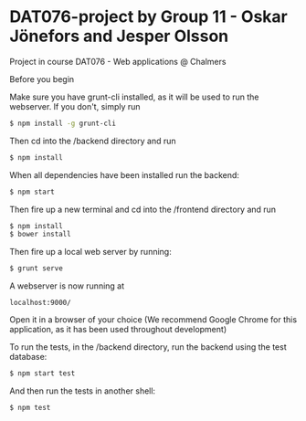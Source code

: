 # DAT076-project by Group 11 - Oskar Jönefors and Jesper Olsson
Project in course DAT076 - Web applications @ Chalmers

Before you begin

Make sure you have grunt-cli installed, as it will be used to run the webserver. If you don't, simply run

```bash
$ npm install -g grunt-cli
```

Then cd into the /backend directory and run

```bash
$ npm install
```
When all dependencies have been installed run the backend:

```bash
$ npm start
```
Then fire up a new terminal and cd into the /frontend directory and run 

```bash
$ npm install
$ bower install
```
Then fire up a local web server by running: 

```bash
$ grunt serve
```
A webserver is now running at 
```
localhost:9000/
```
Open it in a browser of your choice (We recommend Google Chrome for this application, as it has been used throughout development)  

To run the tests, in the /backend directory, run the backend using the test database:  

```bash
$ npm start test
```
  And then run the tests in another shell:
  
```bash
$ npm test
```

